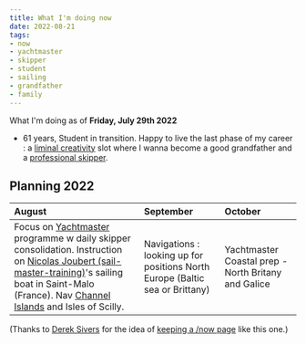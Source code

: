 ```yaml
---
title: What I'm doing now
date: 2022-08-21
tags:
- now
- yachtmaster
- skipper
- student
- sailing
- grandfather
- family
---
```


What I'm doing as of **Friday, July 29th 2022**

* 61 years, Student in transition.  Happy to live the last phase of my career : a [liminal creativity](https://nesslabs.com/liminal-creativity) slot where I wanna become a good grandfather and a [professional skipper](https://ducamp.me/Sea_captain#Skipper). 
<!--* Now page details updated on  [https://nownownow.com/p/LiG6](https://nownownow.com/p/LiG6)-->

<!--
## Personal Finance 

* Reading [a cat's guide to money](https://shop.ohmydollar.com/products/catsguidetomoney) and building an expense tracker.  [YNAB](https://ducamp.me/YNAB)
-->
<!--
## Studying [RYA](https://ducamp.me/RYA)'s [Yachtmaster Offshore](https://ducamp.me/Yachtmaster) theory.

* Building [flashcards](https://ducamp.me/Flashcards) around "Navigation Exercises" ([Chris Slade](https://ducamp.me/Chris_Slade))
* [Exploring the map of Grand Paris](https://www.enlargeyourparis.fr/balades/le-randopolitain-sentiers-grande-randonnee-en-ile-de-france) with the Randopolitain.
-->
## Planning 2022 
 |August  |September  | October 
|:--|:--|:--|
| Focus on [Yachtmaster](https://ducamp.me/Yachtmaster) programme w daily skipper consolidation. Instruction on <a rel='muse friend met' href="https://sail-master-training.com">Nicolas Joubert (sail-master-training)</a>'s sailing boat in Saint-Malo (France). Nav [Channel Islands](https://ducamp.me/Channel_Islands) and Isles of Scilly. | Navigations : looking up for positions North Europe (Baltic sea or Brittany) | Yachtmaster Coastal prep - North Britany and Galice

(Thanks to <a rel='muse' href='https://sive.rs'>Derek Sivers</a> for the idea of [keeping a /now page](https://nownownow.com/about) like this one.)
